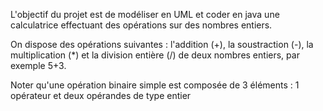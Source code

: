 L'objectif du projet est de modéliser en UML et coder en java une calculatrice effectuant des
opérations sur des nombres entiers.

On dispose des opérations suivantes : l'addition (+), la soustraction (-), la multiplication (*) et
la division entière (/) de deux nombres entiers, par exemple 5+3.

Noter qu'une opération binaire simple est composée de 3 éléments : 1 opérateur et deux
opérandes de type entier
